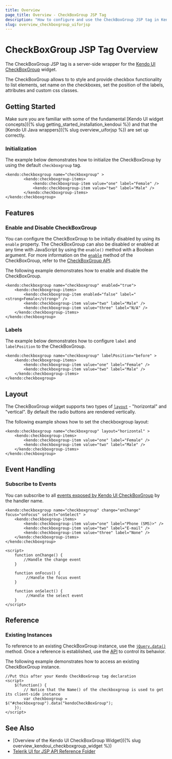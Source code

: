 ```yaml
---
title: Overview
page_title: Overview - CheckBoxGroup JSP Tag
description: "How to configure and use the CheckBoxGroup JSP tag in Kendo UI."
slug: overview_checkboxgroup_uiforjsp
---
```


# CheckBoxGroup JSP Tag Overview

The CheckBoxGroup JSP tag is a server-side wrapper for the [Kendo UI CheckBoxGroup](https://demos.telerik.com/kendo-ui/checkboxgroup/index) widget.

The CheckBoxGroup allows to to style and provide checkbox functionality to list elements, set name on the checkboxes, set the position of the labels, attributes and custom css classes.

## Getting Started

Make sure you are familiar with some of the fundamental [Kendo UI widget concepts]({% slug getting_started_installation_kendoui %}) and
that the [Kendo UI Java wrappers]({% slug overview_uiforjsp %}) are set up correctly.

### Initialization

The example below demonstrates how to initialize the CheckBoxGroup by using the default `checkboxgroup` tag.


	<kendo:checkboxgroup name="checkboxgroup" >
			<kendo:checkboxgroup-items>
				<kendo:checkboxgroup-item value="one" label="Female" />
				<kendo:checkboxgroup-item value="two" label="Male" />
			</kendo:checkboxgroup-items>
	</kendo:checkboxgroup>

## Features

### Enable and Disable CheckBoxGroup

You can configure the CheckBoxGroup to be initially disabled by using its `enable` property. The CheckBoxGroup can also be disabled or enabled at any time with JavaScript by using the `enable()` method with a Boolean argument. For more information on the [`enable`](/api/javascript/ui/checkboxgroup#methods-enable) method of the CheckBoxGroup, refer to the [CheckBoxGroup API](/api/javascript/ui/checkboxgroup).

The following example demonstrates how to enable and disable the CheckBoxGroup.


	<kendo:checkboxgroup name="checkboxgroup" enabled="true">
		<kendo:checkboxgroup-items>
			<kendo:checkboxgroup-item enabled="false" label="<strong>Female</strong>" />
			<kendo:checkboxgroup-item value="two" label="Male" />
			<kendo:checkboxgroup-item value="three" label="N/A" />
		</kendo:checkboxgroup-items>
	</kendo:checkboxgroup>

### Labels

The example below demonstrates how to configure `label` and `labelPosition` to the CheckBoxGroup.

    <kendo:checkboxgroup name="checkboxgroup" labelPosition="before" >
		<kendo:checkboxgroup-items>
			<kendo:checkboxgroup-item value="one" label="Female" />
			<kendo:checkboxgroup-item value="two" label="Male" />
		</kendo:checkboxgroup-items>
    </kendo:checkboxgroup>

## Layout

The CheckBoxGroup widget supports two types of [`layout`](/api/javascript/ui/checkboxgroup/configuration/layout) - "horizontal" and "vertical". By default the radio buttons are rendered vertically.

The following example shows how to set the checkboxgroup layout:

    <kendo:checkboxgroup name="checkboxgroup" layout="horizontal" >
		<kendo:checkboxgroup-items>
			<kendo:checkboxgroup-item value="one" label="Female" />
			<kendo:checkboxgroup-item value="two" label="Male" />
		</kendo:checkboxgroup-items>
    </kendo:checkboxgroup>


## Event Handling

### Subscribe to Events

You can subscribe to all [events exposed by Kendo UI CheckBoxGroup](/api/web/checkboxgroup#events) by the handler name.


    <kendo:checkboxgroup name="checkboxgroup" change="onChange" focus="onFocus" select="onSelect" >
		<kendo:checkboxgroup-items>
			<kendo:checkboxgroup-item value="one" label="Phone (SMS)>" />
			<kendo:checkboxgroup-item value="two" label="E-mail" />
			<kendo:checkboxgroup-item value="three" label="None" />
		</kendo:checkboxgroup-items>
	</kendo:checkboxgroup>

    <script>
        function onChange() {
            //Handle the change event
        }

        function onFocus() {
             //Handle the focus event
        }

        function onSelect() {
             //Handle the select event
        }
    </script>

## Reference

### Existing Instances

To reference to an existing CheckBoxGroup instance, use the [`jQuery.data()`](https://api.jquery.com/jQuery.data/) method. Once a reference is established, use the [API](/api/javascript/ui/textarea) to control its behavior.

The following example demonstrates how to access an existing CheckBoxGroup instance.

    //Put this after your Kendo CheckBoxGroup tag declaration
    <script>
        $(function() {
            // Notice that the Name() of the checkboxgroup is used to get its client-side instance
            var checkboxgroup = $("#checkboxgroup").data("kendoCheckBoxGroup");
        });
    </script>

## See Also

* [Overview of the Kendo UI CheckBoxGroup Widget]({% slug overview_kendoui_checkboxgroup_widget %})
* [Telerik UI for JSP API Reference Folder](/api/jsp/checkboxgroup)
